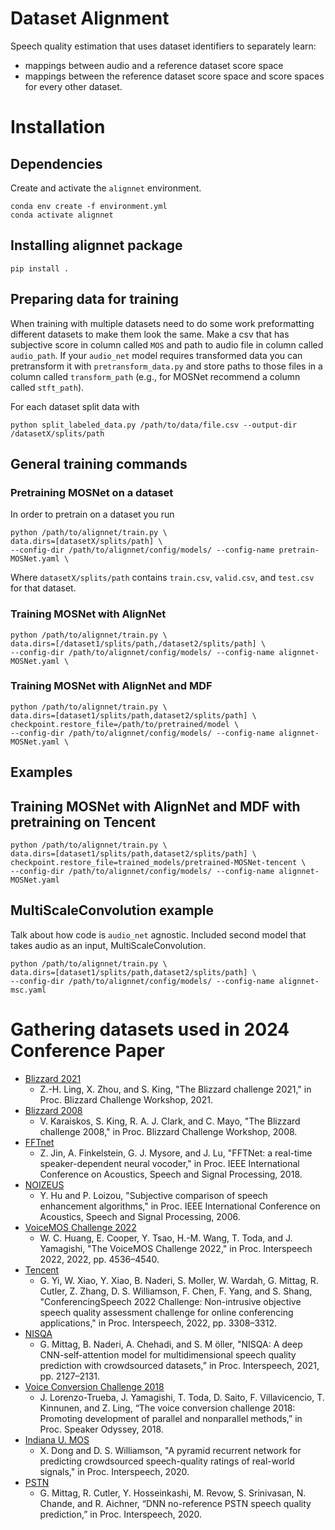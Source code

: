 # Dataset Alignment
Speech quality estimation that uses dataset identifiers to separately learn:
* mappings between audio and a reference dataset score space
* mappings between the reference dataset score space and score spaces for every other dataset.

# Installation
## Dependencies
Create and activate the `alignnet` environment.
```
conda env create -f environment.yml
conda activate alignnet
```

## Installing alignnet package
```
pip install .
```

## Preparing data for training
When training with multiple datasets need to do some work preformatting different datasets to make them look the same.
Make a csv that has subjective score in column called `MOS` and path to audio file in column called `audio_path`.
If your `audio_net` model requires transformed data you can pretransform it with `pretransform_data.py` and store paths to those files in a column called `transform_path` (e.g., for MOSNet recommend a column called `stft_path`).


For each dataset split data with
```
python split_labeled_data.py /path/to/data/file.csv --output-dir /datasetX/splits/path
```

## General training commands

### Pretraining MOSNet on a dataset
In order to pretrain on a dataset you run
```
python /path/to/alignnet/train.py \
data.dirs=[datasetX/splits/path] \
--config-dir /path/to/alignnet/config/models/ --config-name pretrain-MOSNet.yaml \
```
Where `datasetX/splits/path` contains `train.csv`, `valid.csv`, and `test.csv` for that dataset.

### Training MOSNet with AlignNet
```
python /path/to/alignnet/train.py \
data.dirs=[/dataset1/splits/path,/dataset2/splits/path] \
--config-dir /path/to/alignnet/config/models/ --config-name alignnet-MOSNet.yaml \
```

### Training MOSNet with AlignNet and MDF
```
python /path/to/alignnet/train.py \
data.dirs=[dataset1/splits/path,dataset2/splits/path] \
checkpoint.restore_file=/path/to/pretrained/model \
--config-dir /path/to/alignnet/config/models/ --config-name alignnet-MOSNet.yaml \
```

## Examples
## Training MOSNet with AlignNet and MDF with pretraining on Tencent
```
python /path/to/alignnet/train.py \
data.dirs=[dataset1/splits/path,dataset2/splits/path] \
checkpoint.restore_file=trained_models/pretrained-MOSNet-tencent \
--config-dir /path/to/alignnet/config/models/ --config-name alignnet-MOSNet.yaml
```

## MultiScaleConvolution example
Talk about how code is `audio_net` agnostic. 
Included second model that takes audio as an input, MultiScaleConvolution.
```
python /path/to/alignnet/train.py \
data.dirs=[dataset1/splits/path,dataset2/splits/path] \
--config-dir /path/to/alignnet/config/models/ --config-name alignnet-msc.yaml
```
# Gathering datasets used in 2024 Conference Paper

* [Blizzard 2021](https://www.cstr.ed.ac.uk/projects/blizzard/data.html)
  *  Z.-H. Ling, X. Zhou, and S. King, "The Blizzard challenge 2021," in Proc. Blizzard Challenge Workshop, 2021.
* [Blizzard 2008](https://www.cstr.ed.ac.uk/projects/blizzard/data.html)
  * V. Karaiskos, S. King, R. A. J. Clark, and C. Mayo, "The Blizzard challenge 2008," in Proc. Blizzard Challenge Workshop, 2008.
* [FFTnet](https://gfx.cs.princeton.edu/pubs/Jin_2018_FAR/clips/)
  *  Z. Jin, A. Finkelstein, G. J. Mysore, and J. Lu, "FFTNet: a real-time speaker-dependent neural vocoder," in Proc. IEEE International Conference on Acoustics, Speech and Signal Processing, 2018.
* [NOIZEUS](https://ecs.utdallas.edu/loizou/speech/noizeus/)
  * Y. Hu and P. Loizou, "Subjective comparison of speech enhancement algorithms," in Proc. IEEE International Conference on Acoustics, Speech and Signal Processing, 2006.
* [VoiceMOS Challenge 2022](https://codalab.lisn.upsaclay.fr/competitions/695)
  * W. C. Huang, E. Cooper, Y. Tsao, H.-M. Wang, T. Toda, and J. Yamagishi, "The VoiceMOS Challenge 2022," in Proc. Interspeech 2022, 2022, pp. 4536–4540.
* [Tencent](https://github.com/ConferencingSpeech/ConferencingSpeech2022)
  * G. Yi, W. Xiao, Y. Xiao, B. Naderi, S. Moller, W. Wardah, G. Mittag, R. Cutler, Z. Zhang, D. S. Williamson, F. Chen, F. Yang, and S. Shang, "ConferencingSpeech 2022 Challenge: Non-intrusive objective speech quality assessment challenge for online conferencing applications," in Proc. Interspeech, 2022, pp. 3308–3312.
* [NISQA](https://github.com/gabrielmittag/NISQA/wiki/NISQA-Corpus)
  * G. Mittag, B. Naderi, A. Chehadi, and S. M ̈oller, "NISQA: A deep CNN-self-attention model for multidimensional speech quality prediction with crowdsourced datasets,” in Proc. Interspeech, 2021, pp. 2127–2131.
* [Voice Conversion Challenge 2018](https://datashare.ed.ac.uk/handle/10283/3257)
  * J. Lorenzo-Trueba, J. Yamagishi, T. Toda, D. Saito, F. Villavicencio, T. Kinnunen, and Z. Ling, “The voice conversion challenge 2018: Promoting development of parallel and nonparallel methods,” in Proc. Speaker Odyssey, 2018.
* [Indiana U. MOS](https://github.com/ConferencingSpeech/ConferencingSpeech2022)
  * X. Dong and D. S. Williamson, "A pyramid recurrent network for predicting crowdsourced speech-quality ratings of real-world signals," in Proc. Interspeech, 2020.
* [PSTN](https://github.com/ConferencingSpeech/ConferencingSpeech2022)
  * G. Mittag, R. Cutler, Y. Hosseinkashi, M. Revow, S. Srinivasan, N. Chande, and R. Aichner, “DNN no-reference PSTN speech quality prediction,” in Proc. Interspeech, 2020.